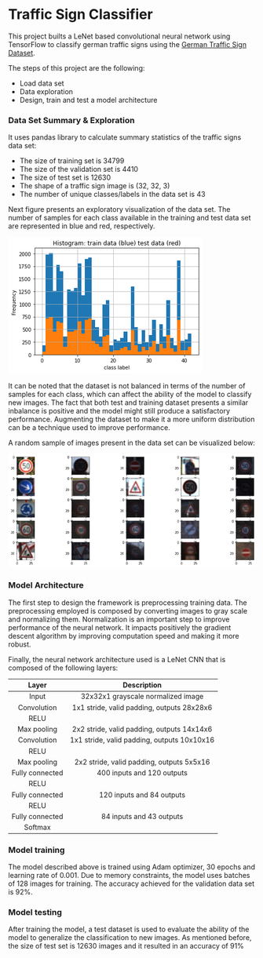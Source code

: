 # Traffic Sign Classifier

This project builts a LeNet based convolutional neural network using TensorFlow to classify german traffic signs using the [German Traffic Sign Dataset](http://benchmark.ini.rub.de/?section=gtsrb&subsection=dataset).

The steps of this project are the following:
* Load data set
* Data exploration
* Design, train and test a model architecture


### Data Set Summary & Exploration

It uses pandas library to calculate summary statistics of the traffic signs data set:

* The size of training set is 34799
* The size of the validation set is 4410
* The size of test set is 12630
* The shape of a traffic sign image is (32, 32, 3)
* The number of unique classes/labels in the data set is 43

Next figure presents an exploratory visualization of the data set. The number of samples for each class available in the training and test data set are represented in blue and red, respectively.

![](./readme_images/histogram.png)

It can be noted that the dataset is not balanced in terms of the number of samples for each class, which can affect the ability of the model to classify new images.
The fact that both test and training dataset presents a similar inbalance is positive and the model might still produce a satisfactory performance.
Augmenting the dataset to make it a more uniform distribution can be a technique used to improve performance.

A random sample of images present in the data set can be visualized below:

![](readme_images/random_sample.png)

### Model Architecture

The first step to design the framework is preprocessing training data. The preprocessing employed is composed by converting images to gray scale and normalizing them.
Normalization is an important step to improve performance of the neural network. It impacts positively the gradient descent algorithm by improving computation speed and making it more robust.

Finally, the neural network architecture used is a LeNet CNN that is composed of the following layers:


| Layer         		|     Description	        					| 
|:---------------------:|:---------------------------------------------:| 
| Input         		| 32x32x1 grayscale normalized image   			| 
| Convolution       	| 1x1 stride, valid padding, outputs 28x28x6 	|
| RELU					|												|
| Max pooling	      	| 2x2 stride, valid padding, outputs 14x14x6	|
| Convolution       	| 1x1 stride, valid padding, outputs 10x10x16 	|
| RELU					|												|
| Max pooling	      	| 2x2 stride, valid padding, outputs 5x5x16		|
| Fully connected	    | 400 inputs and 120 outputs					|
| RELU					|           									|
| Fully connected	    | 120 inputs and 84 outputs						|
| RELU					|           									|
| Fully connected	    | 84 inputs and 43 outputs						|
| Softmax				| 			   									|

### Model training

The model described above is trained using Adam optimizer, 30 epochs and learning rate of 0.001.
Due to memory constraints, the model uses batches of 128 images for training.
The accuracy achieved for the validation data set is 92%.

### Model testing

After training the model, a test dataset is used to evaluate the ability of the model to generalize the classification to new images.
As mentioned before, the size of test set is 12630 images and it resulted in an accuracy of 91%
 

